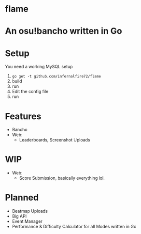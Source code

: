 # flame

# An osu!bancho written in Go

# Setup
  You need a working MySQL setup

  1. `go get -t github.com/infernalfire72/flame`
  2. build
  3. run
  4. Edit the config file
  5. run

# Features
  - Bancho
  - Web:
    - Leaderboards, Screenshot Uploads

# WIP
  - Web:
    - Score Submission, basically everything lol.

# Planned
  - Beatmap Uploads
  - Big API
  - Event Manager
  - Performance & Difficulty Calculator for all Modes written in Go
